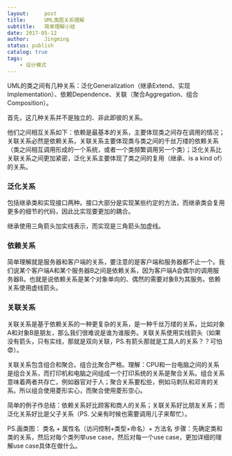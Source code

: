 ```yaml
---
layout:     post
title:      UML类图关系理解
subtitle:   简单理解小结
date: 2017-05-12
author:     Jingming
status: publish
catalog: true
tags:
    - 设计模式
---
```


UML的类之间有几种关系：泛化Generalization（继承Extend、实现Implementation）、依赖Dependence、关联（聚合Aggregation、组合Composition）。

首先，这几种关系并不是独立的、非此即彼的关系。

他们之间相互关系如下：依赖是最基本的关系，主要体现类之间存在调用的情况；关联关系必然是依赖关系，关联关系主要体现类与类之间的千丝万缕的依赖关系（类之间相互调用形成的一个系统，或者一个类频繁调用另一个类）；泛化关系比关联关系之间更加紧密，泛化关系主要体现了类之间的复用（继承、is a kind of）的关系。

### 泛化关系

包括继承类和实现接口两种。接口大部分是实现某些约定的方法，而继承类会复用更多的细节的代码，因此比实现要更加的耦合。

继承使用三角箭头加实线表示，而实现是三角箭头加虚线。
### 依赖关系

简单理解就是服务器和客户端的关系，要注意的是客户端和服务器都不止一个。我们说某个客户端A和某个服务器B之间是依赖关系，因为客户端A会偶尔的调用服务器B。也就是说依赖关系是某个对象单向的、偶然的需要对象B为其服务。依赖关系使用虚线箭头。
### 关联关系

关联关系是基于依赖关系的一种更复杂的关系，是一种千丝万缕的关系，比如对象A和对象B是朋友，那么我们很难说是谁为谁服务。关联关系使用实线箭头（如果没有箭头，只有实线，那就是双向关联，PS.有箭头那就是工具人的关系？？可怕😨）。

关联关系包含组合和聚合。组合比聚合严格。理解：CPU和一台电脑之间的关系是组合关系，而打印机和电脑之间组成一个打印系统的关系是聚合关系。组合关系意味着两者共存亡，例如器官对于人；聚合关系要松些，例如马刺队和邓肯的关系。所以组合使用菱形实心，而聚合使用菱形空心。

简单的例子作总结：依赖关系好比顾客和商人的关系；关联关系好比朋友关系；而泛化关系好比是父子关系（PS. 父亲有时候也需要调用儿子来帮忙）。

PS.画类图：
类名 + 
属性名（访问控制+类型+命名）+
方法名
步骤：先确定类和类的关系，然后对每个类列举use case，然后对每一个use case，更加详细的理解use case具体在做什么。
